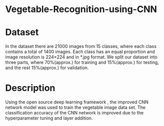 # Vegetable-Recognition-using-CNN
# Dataset
In the dataset there are 21000 images from 15 classes, where each class contains a total of 1400 images. Each class has an equal proportion and image resolution is 224×224 and in *.jpg format. We split our dataset into three parts, where 70%(approx.) for training and 15%(approx.) for testing, and the rest 15%(approx.) for validation.
# Description
Using the open source deep learning framework , the improved CNN network model was used to train the vegetable image data set. The classification accuracy of the CNN network is improved due to the hyperparameter tuning and layer addition.
